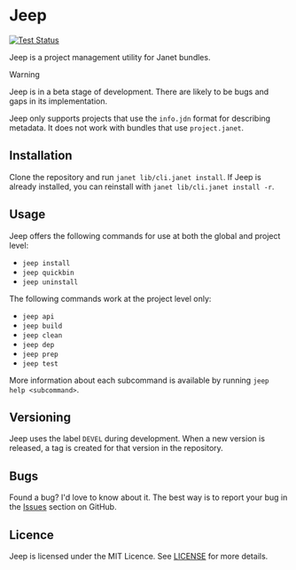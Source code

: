 # Jeep

[![Test Status](https://github.com/pyrmont/jeep/workflows/test/badge.svg)](https://github.com/pyrmont/jeep/actions?query=workflow%3Atest)

Jeep is a project management utility for Janet bundles.

> [!WARNING]
> Jeep is in a beta stage of development. There are likely to be bugs and gaps
> in its implementation.

Jeep only supports projects that use the `info.jdn` format for describing
metadata. It does not work with bundles that use `project.janet`.

## Installation

Clone the repository and run `janet lib/cli.janet install`. If Jeep is already
installed, you can reinstall with `janet lib/cli.janet install -r`.

## Usage

Jeep offers the following commands for use at both the global and project level:

- `jeep install`
- `jeep quickbin`
- `jeep uninstall`

The following commands work at the project level only:

- `jeep api`
- `jeep build`
- `jeep clean`
- `jeep dep`
- `jeep prep`
- `jeep test`

More information about each subcommand is available by running `jeep help
<subcommand>`.

## Versioning

Jeep uses the label `DEVEL` during development. When a new version is released,
a tag is created for that version in the repository.

## Bugs

Found a bug? I'd love to know about it. The best way is to report your bug in
the [Issues][] section on GitHub.

[Issues]: https://github.com/pyrmont/jeep/issues

## Licence

Jeep is licensed under the MIT Licence. See [LICENSE][] for more details.

[LICENSE]: https://github.com/pyrmont/jeep/blob/master/LICENSE
